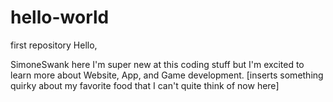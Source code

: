 # hello-world
first repository
Hello,

SimoneSwank here I'm super new at this coding stuff but I'm excited to learn more about Website, App, and Game development.
[inserts something quirky about my favorite food that I can't quite think of now here]
